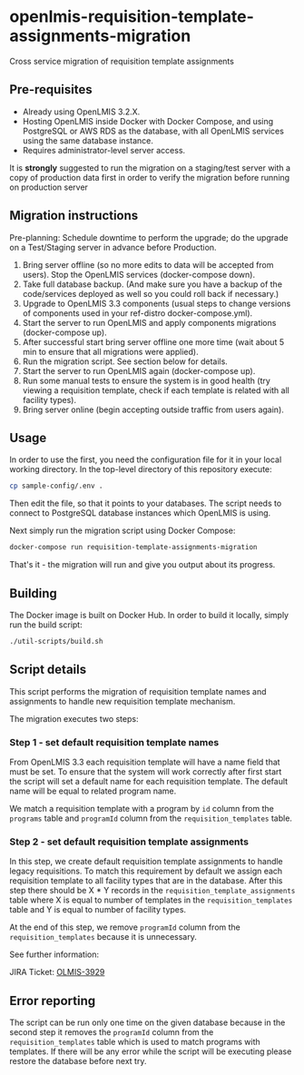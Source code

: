 # openlmis-requisition-template-assignments-migration

Cross service migration of requisition template assignments

## Pre-requisites

* Already using OpenLMIS 3.2.X.
* Hosting OpenLMIS inside Docker with Docker Compose, and using PostgreSQL or AWS RDS as the database, with all OpenLMIS services using the same database instance.
* Requires administrator-level server access.

It is **strongly** suggested to run the migration on a staging/test server with a copy of production data first in order to verify the migration before running on production server

## Migration instructions

Pre-planning: Schedule downtime to perform the upgrade; do the upgrade on a Test/Staging server in advance before Production.

1. Bring server offline (so no more edits to data will be accepted from users). Stop the OpenLMIS services (docker-compose down).
2. Take full database backup. (And make sure you have a backup of the code/services deployed as well so you could roll back if necessary.)
3. Upgrade to OpenLMIS 3.3 components (usual steps to change versions of components used in your ref-distro docker-compose.yml).
4. Start the server to run OpenLMIS and apply components migrations (docker-compose up).
5. After successful start bring server offline one more time (wait about 5 min to ensure that all migrations were applied).
6. Run the migration script. See section below for details.
7. Start the server to run OpenLMIS again (docker-compose up).
8. Run some manual tests to ensure the system is in good health (try viewing a requisition template, check if each template is related with all facility types).
9. Bring server online (begin accepting outside traffic from users again).


## Usage

In order to use the first, you need the configuration file for it in your local working directory.
In the top-level directory of this repository execute:

```bash
cp sample-config/.env .
```

Then edit the file, so that it points to your databases. The script needs to connect to PostgreSQL database instances which OpenLMIS is using.

Next simply run the migration script using Docker Compose:

```bash
docker-compose run requisition-template-assignments-migration
```

That's it - the migration will run and give you output about its progress.

## Building

The Docker image is built on Docker Hub. In order to build it locally, simply run the build script:

```bash
./util-scripts/build.sh
```

## Script details

This script performs the migration of requisition template names and assignments to handle new requisition template mechanism.

The migration executes two steps:

### Step 1 - set default requisition template names

From OpenLMIS 3.3 each requisition template will have a name field that must be set. To ensure that the system will work correctly after first start the script will set a default name for each requisition template. The default name will be equal to related program name.

We match a requisition template with a program by `id` column from the `programs` table and `programId` column from the `requisition_templates` table.

### Step 2 - set default requisition template assignments

In this step, we create default requisition template assignments to handle legacy requisitions. To match this requirement by default we assign each requisition template to all facility types that are in the database. After this step there should be X * Y records in the `requisition_template_assignments` table where X is equal to number of templates in the `requisition_templates` table and Y is equal to number of facility types.

At the end of this step, we remove `programId` column from the `requisition_templates` because it is unnecessary.

See further information:

JIRA Ticket: [OLMIS-3929](https://openlmis.atlassian.net/browse/OLMIS-3929)

## Error reporting

The script can be run only one time on the given database because in the second step it removes the `programId` column from the `requisition_templates` table which is used to match programs with templates. If there will be any error while the script will be executing please restore the database before next try.
